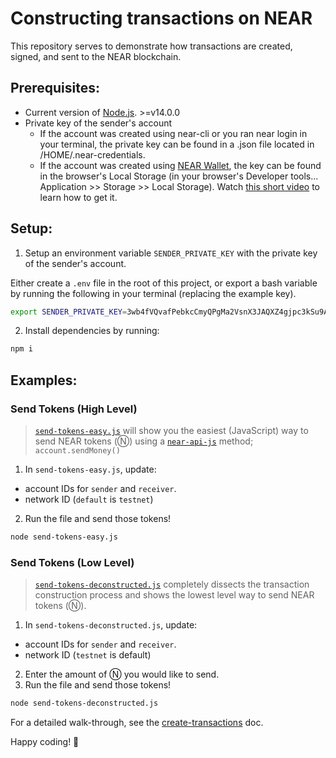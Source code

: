 Constructing transactions on NEAR
===

This repository serves to demonstrate how transactions are created, signed, and sent to the NEAR blockchain. 

## Prerequisites:

- Current version of [Node.js](https://nodejs.org/). >=v14.0.0
- Private key of the sender's account
  - If the account was created using near-cli or you ran near login in your terminal, the private key can be found in a .json file located in /HOME/.near-credentials.
  - If the account was created using [NEAR Wallet](https://wallet.testnet.near.org/), the key can be found in the browser's Local Storage (in your browser's Developer tools... Application >> Storage >> Local Storage). Watch [this short video](https://youtu.be/rw2Tdc-7ccM) to learn how to get it.

## Setup:

1) Setup an environment variable `SENDER_PRIVATE_KEY` with the private key of the sender's account.

Either create a `.env` file in the root of this project, or export a bash variable by running the following in your terminal (replacing the example key).

```bash
export SENDER_PRIVATE_KEY=3wb4fVQvafPebkcCmyQPgMa2VsnX3JAQXZ4gjpc3kSu9AbVtLpLZqEog4xTbJrJxG1Y88SkHpuJV58GmPRnPXMD
```

2) Install dependencies by running:
```bash
npm i
```

## Examples:

### Send Tokens (High Level)
>[`send-tokens-easy.js`](./send-tokens-easy.js) will show you the easiest (JavaScript) way to send NEAR tokens (Ⓝ) using a [`near-api-js`](https://github.com/near/near-api-js) method; `account.sendMoney()`

1) In `send-tokens-easy.js`, update:
  - account IDs for `sender` and `receiver`.
  - network ID (`default` is `testnet`)

2) Run the file and send those tokens!

```bash
node send-tokens-easy.js
```

### Send Tokens (Low Level)
>[`send-tokens-deconstructed.js`](./send-tokens-deconstructed.js) completely dissects the transaction construction process and shows the lowest level way to send NEAR tokens (Ⓝ).

1) In `send-tokens-deconstructed.js`, update:
  - account IDs for `sender` and `receiver`.
  - network ID (`testnet` is default)
2) Enter the amount of Ⓝ you would like to send.
3) Run the file and send those tokens!
  
```bash
node send-tokens-deconstructed.js
```

For a detailed walk-through, see the [create-transactions](https://docs.near.org/docs/tutorials/create-transactions) doc.

Happy coding! 🚀 
